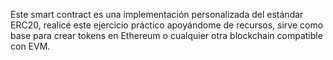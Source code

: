 Este smart contract es una implementación personalizada del estándar ERC20, realicé este ejercicio práctico apoyándome de recursos, sirve como base para crear tokens en Ethereum o cualquier otra blockchain compatible con EVM.
